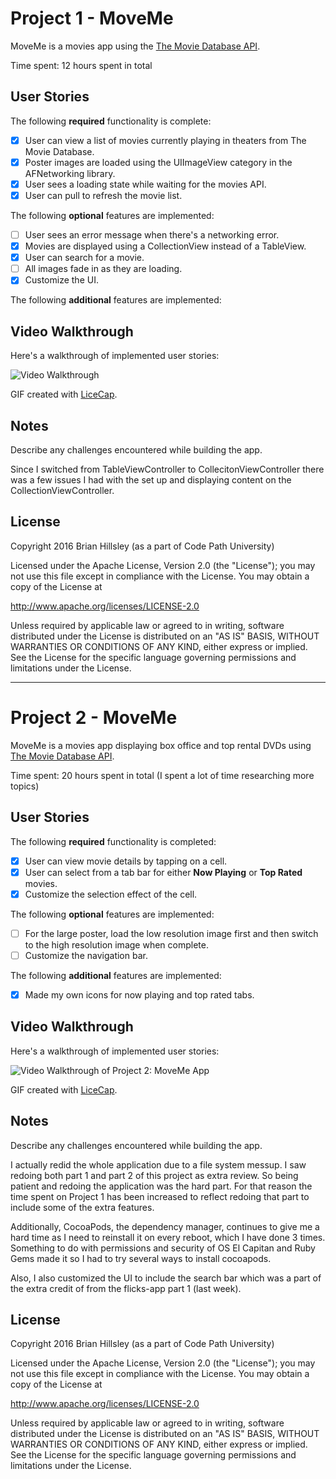 # Project 1 - MoveMe

MoveMe is a movies app using the [The Movie Database API](http://docs.themoviedb.apiary.io/#).

Time spent: 12 hours spent in total

## User Stories

The following **required** functionality is complete:

- [x] User can view a list of movies currently playing in theaters from The Movie Database.
- [x] Poster images are loaded using the UIImageView category in the AFNetworking library.
- [x] User sees a loading state while waiting for the movies API.
- [x] User can pull to refresh the movie list.

The following **optional** features are implemented:

- [ ] User sees an error message when there's a networking error.
- [x] Movies are displayed using a CollectionView instead of a TableView.
- [x] User can search for a movie.
- [ ] All images fade in as they are loading.
- [x] Customize the UI.

The following **additional** features are implemented:


## Video Walkthrough

Here's a walkthrough of implemented user stories:

<img src='http://i.imgur.com/3geNwDH.gif' title='Video Walkthrough' width='' alt='Video Walkthrough' />

GIF created with [LiceCap](http://www.cockos.com/licecap/).

## Notes

Describe any challenges encountered while building the app.

Since I switched from TableViewController to CollecitonViewController there was a few issues I had with the set up and displaying content on the CollectionViewController.

## License

Copyright 2016 Brian Hillsley (as a part of Code Path University)

Licensed under the Apache License, Version 2.0 (the "License");
you may not use this file except in compliance with the License.
You may obtain a copy of the License at

http://www.apache.org/licenses/LICENSE-2.0

Unless required by applicable law or agreed to in writing, software
distributed under the License is distributed on an "AS IS" BASIS,
WITHOUT WARRANTIES OR CONDITIONS OF ANY KIND, either express or implied.
See the License for the specific language governing permissions and
limitations under the License.

-----------------------------------------------------------------------

# Project 2 - MoveMe

MoveMe is a movies app displaying box office and top rental DVDs using [The Movie Database API](http://docs.themoviedb.apiary.io/#).

Time spent: 20 hours spent in total (I spent a lot of time researching more topics)

## User Stories

The following **required** functionality is completed:

- [x] User can view movie details by tapping on a cell.
- [x] User can select from a tab bar for either **Now Playing** or **Top Rated** movies.
- [x] Customize the selection effect of the cell.

The following **optional** features are implemented:

- [ ] For the large poster, load the low resolution image first and then switch to the high resolution image when complete.
- [ ] Customize the navigation bar.

The following **additional** features are implemented:

- [x] Made my own icons for now playing and top rated tabs.
## Video Walkthrough

Here's a walkthrough of implemented user stories:

<img src='http://i.imgur.com/tBzHxrD.gif' title='Video Walkthrough of Project 2: MoveMe App' alt='Video Walkthrough  of Project 2: MoveMe App' />

GIF created with [LiceCap](http://www.cockos.com/licecap/).

## Notes

Describe any challenges encountered while building the app.

I actually redid the whole application due to a file system messup. I saw redoing both part 1 and part 2 of this project as extra review. So being patient and redoing the application was the hard part. For that reason the time spent on Project 1 has been increased to reflect redoing that part to include some of the extra features.

Additionally, CocoaPods, the dependency manager, continues to give me a hard time as I need to reinstall it on every reboot, which I have done 3 times. Something to do with permissions and security of OS El Capitan and Ruby Gems made it so I had to try several ways to install cocoapods.

Also,
I also customized the UI to include the search bar which was a part of the extra credit of from the flicks-app part 1 (last week).

## License

Copyright 2016 Brian Hillsley (as a part of Code Path University)

Licensed under the Apache License, Version 2.0 (the "License");
you may not use this file except in compliance with the License.
You may obtain a copy of the License at

http://www.apache.org/licenses/LICENSE-2.0

Unless required by applicable law or agreed to in writing, software
distributed under the License is distributed on an "AS IS" BASIS,
WITHOUT WARRANTIES OR CONDITIONS OF ANY KIND, either express or implied.
See the License for the specific language governing permissions and
limitations under the License.
